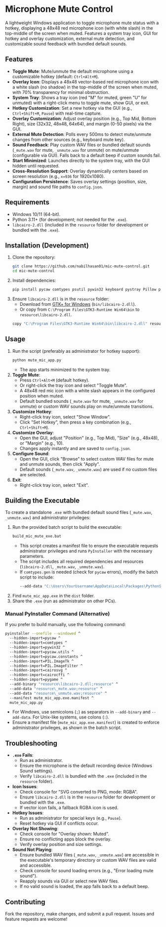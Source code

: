 # Microphone Mute Control

A lightweight Windows application to toggle microphone mute status with a hotkey, displaying a 48x48 red microphone icon (with white slash) in the top-middle of the screen when muted. Features a system tray icon, GUI for hotkey and overlay customization, external mute detection, and customizable sound feedback with bundled default sounds.

## Features
- **Toggle Mute**: Mute/unmute the default microphone using a customizable hotkey (default: `Ctrl+Alt+M`).
- **Overlay Icon**: Displays a 48x48 vector-based red microphone icon with a white slash (no shadow) in the top-middle of the screen when muted, with 70% transparency for minimal obstruction.
- **System Tray**: Shows a tray icon (red "M" for muted, green "U" for unmuted) with a right-click menu to toggle mute, show GUI, or exit.
- **Hotkey Customization**: Set a new hotkey via the GUI (e.g., `Ctrl+Shift+M`, `Pause`) with real-time capture.
- **Overlay Customization**: Adjust overlay position (e.g., Top Mid, Bottom Right), size (32x32, 48x48, 64x64), and margin (0-50 pixels) via the GUI.
- **External Mute Detection**: Polls every 500ms to detect mute/unmute changes from other sources (e.g., keyboard mute key).
- **Sound Feedback**: Play custom WAV files or bundled default sounds (`_mute.wav` for mute, `_unmute.wav` for unmute) on mute/unmute (configurable via GUI). Falls back to a default beep if custom sounds fail.
- **Start Minimized**: Launches directly to the system tray, with the GUI hidden until requested.
- **Cross-Resolution Support**: Overlay dynamically centers based on screen resolution (e.g., `x=936` for 1920x1080).
- **Configuration Persistence**: Saves overlay settings (position, size, margin) and sound file paths to `config.json`.

## Requirements
- Windows 10/11 (64-bit).
- Python 3.11+ (for development; not needed for the `.exe`).
- `libcairo-2.dll` (included in the `resource` folder for development or bundled with the `.exe`).

## Installation (Development)
1. Clone the repository:
   ```bash
   git clone https://github.com/nabilhasan01/mic-mute-control.git
   cd mic-mute-control
   ```
2. Install dependencies:
   ```bash
   pip install pycaw comtypes psutil pywin32 keyboard pystray Pillow pyinstaller cairosvg cairocffi pygame
   ```
3. Ensure `libcairo-2.dll` is in the `resource` folder:
   - Download from [GTK+ for Windows](https://github.com/tschoonj/gtkmm-winbuild/releases) (`bin/libcairo-2.dll`).
   - Or copy from `C:\Program Files\GTK3-Runtime Win64\bin` to `resource\libcairo-2.dll`.
   ```bash
   copy "C:\Program Files\GTK3-Runtime Win64\bin\libcairo-2.dll" resource\
   ```

## Usage
1. Run the script (preferably as administrator for hotkey support):
   ```bash
   python mute_mic_app.py
   ```
   - The app starts minimized to the system tray.
2. **Toggle Mute**:
   - Press `Ctrl+Alt+M` (default hotkey).
   - Or right-click the tray icon and select "Toggle Mute".
   - A 48x48 red mic icon with a white slash appears in the configured position when muted.
   - Default bundled sounds (`_mute.wav` for mute, `_unmute.wav` for unmute) or custom WAV sounds play on mute/unmute transitions.
3. **Customize Hotkey**:
   - Right-click tray icon, select "Show Window".
   - Click "Set Hotkey", then press a key combination (e.g., `Ctrl+Shift+M`).
4. **Customize Overlay**:
   - Open the GUI, adjust "Position" (e.g., Top Mid), "Size" (e.g., 48x48), or "Margin" (e.g., 10).
   - Changes apply instantly and are saved to `config.json`.
5. **Configure Sound**:
   - Open the GUI, click "Browse" to select custom WAV files for mute and unmute sounds, then click "Apply".
   - Default sounds (`_mute.wav`, `_unmute.wav`) are used if no custom files are selected.
6. **Exit**:
   - Right-click tray icon, select "Exit".

## Building the Executable
To create a standalone `.exe` with bundled default sound files (`_mute.wav`, `_unmute.wav`) and administrator privileges:

1. Run the provided batch script to build the executable:
   ```bash
   build_mic_mute_exe.bat
   ```
   - This script creates a manifest file to ensure the executable requests administrator privileges and runs `PyInstaller` with the necessary parameters.
   - The script includes all required dependencies and resources (`libcairo-2.dll`, `_mute.wav`, `_unmute.wav`).
   - If `comtypes.gen` is needed (check for `pycaw` errors), modify the batch script to include:
     ```bash
     --add-data "C:\Users\YourUsername\AppData\Local\Packages\PythonSoftwareFoundation.Python.3.11_qbz5n2kfra8p0\LocalCache\local-packages\Python311\site-packages\comtypes\gen;comtypes\gen"
     ```
2. Find `mute_mic_app.exe` in the `dist` folder.
3. Share the `.exe` (run as administrator on other PCs).

### Manual PyInstaller Command (Alternative)
If you prefer to build manually, use the following command:
```bash
pyinstaller --onefile --windowed ^
  --hidden-import=pycaw ^
  --hidden-import=comtypes ^
  --hidden-import=pywin32 ^
  --hidden-import=pycaw.utils ^
  --hidden-import=pycaw.constants ^
  --hidden-import=PIL.ImageTk ^
  --hidden-import=PIL.ImageFilter ^
  --hidden-import=cairosvg ^
  --hidden-import=cairocffi ^
  --hidden-import=pygame ^
  --add-binary "resource\libcairo-2.dll;resource" ^
  --add-data "resource\_mute.wav;resource" ^
  --add-data "resource\_unmute.wav;resource" ^
  --manifest mute_mic_app.exe.manifest ^
  mute_mic_app.py
```
- For Windows, use semicolons (`;`) as separators in `--add-binary` and `--add-data`. For Unix-like systems, use colons (`:`).
- Ensure a manifest file (`mute_mic_app.exe.manifest`) is created to enforce administrator privileges, as shown in the batch script.

## Troubleshooting
- **`.exe` Fails**:
  - Run as administrator.
  - Ensure the microphone is the default recording device (Windows Sound settings).
  - Verify `libcairo-2.dll` is bundled with the `.exe` (included in the `resource` folder).
- **Icon Issues**:
  - Check console for "SVG converted to PNG, mode: RGBA".
  - Ensure `libcairo-2.dll` is in the `resource` folder for development or bundled with the `.exe`.
  - If vector icon fails, a fallback RGBA icon is used.
- **Hotkey Issues**:
  - Run as administrator for special keys (e.g., `Pause`).
  - Reset hotkey via GUI if conflicts occur.
- **Overlay Not Showing**:
  - Check console for "Overlay shown: Muted".
  - Ensure no conflicting apps block the overlay.
  - Verify overlay position and size settings.
- **Sound Not Playing**:
  - Ensure bundled WAV files (`_mute.wav`, `_unmute.wav`) are accessible in the executable's temporary directory or custom WAV files are valid and accessible.
  - Check console for sound loading errors (e.g., "Error loading mute sound").
  - Reapply sounds via GUI or select new WAV files.
  - If no valid sound is loaded, the app falls back to a default beep.

## Contributing
Fork the repository, make changes, and submit a pull request. Issues and feature requests are welcome!